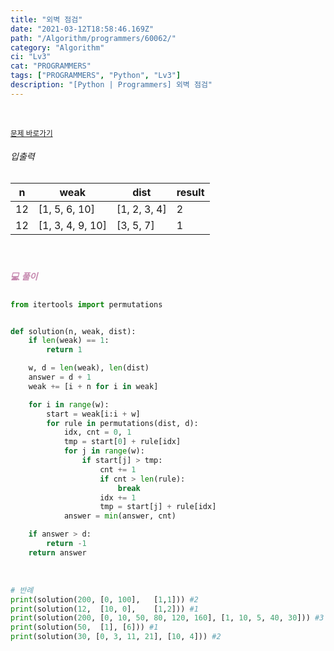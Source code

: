 ```yaml
---
title: "외벽 점검"
date: "2021-03-12T18:58:46.169Z"
path: "/Algorithm/programmers/60062/"
category: "Algorithm"
ci: "Lv3"
cat: "PROGRAMMERS"
tags: ["PROGRAMMERS", "Python", "Lv3"]
description: "[Python | Programmers] 외벽 점검"
---
```


<br />

<a href="https://programmers.co.kr/learn/courses/30/lessons/60062"><small>문제 바로가기</small></a>

###### 입출력

| n    | weak             | dist         | result |
| ---- | ---------------- | ------------ | ------ |
| 12   | [1, 5, 6, 10]    | [1, 2, 3, 4] | 2      |
| 12   | [1, 3, 4, 9, 10] | [3, 5, 7]    | 1      |

<br />

##### <h5 style="color:#C587AE;">💻 풀이</h5>

```python
from itertools import permutations


def solution(n, weak, dist):
    if len(weak) == 1:
        return 1

    w, d = len(weak), len(dist)
    answer = d + 1
    weak += [i + n for i in weak]

    for i in range(w):
        start = weak[i:i + w]
        for rule in permutations(dist, d):
            idx, cnt = 0, 1
            tmp = start[0] + rule[idx]
            for j in range(w):
                if start[j] > tmp:
                    cnt += 1
                    if cnt > len(rule):
                        break
                    idx += 1
                    tmp = start[j] + rule[idx]
            answer = min(answer, cnt)

    if answer > d:
        return -1
    return answer
```

<br />

```python
# 반례
print(solution(200,	[0, 100],	[1,1])) #2
print(solution(12,	[10, 0],	[1,2])) #1
print(solution(200,	[0, 10, 50, 80, 120, 160], [1, 10, 5, 40, 30])) #3
print(solution(50,	[1], [6])) #1
print(solution(30, [0, 3, 11, 21], [10, 4])) #2
```



